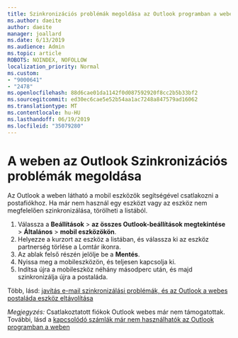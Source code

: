 ```yaml
---
title: Szinkronizációs problémák megoldása az Outlook programban a weben
ms.author: daeite
author: daeite
manager: joallard
ms.date: 6/13/2019
ms.audience: Admin
ms.topic: article
ROBOTS: NOINDEX, NOFOLLOW
localization_priority: Normal
ms.custom:
- "9000641"
- "2478"
ms.openlocfilehash: 88d6cae01da1142f0d087592920f8cc2b5b33bf2
ms.sourcegitcommit: ed30ec6cae5e52b54aa1ac7248a847579ad16062
ms.translationtype: MT
ms.contentlocale: hu-HU
ms.lasthandoff: 06/19/2019
ms.locfileid: "35079280"
---
```

# <a name="fix-outlook-on-the-web-sync-issues"></a>A weben az Outlook Szinkronizációs problémák megoldása

Az Outlook a weben látható a mobil eszközök segítségével csatlakozni a postafiókhoz. Ha már nem használ egy eszközt vagy az eszköz nem megfelelően szinkronizálása, törölheti a listából.

1. Válassza a **Beállítások** > **az összes Outlook-beállítások megtekintése** > **Általános** > **mobil eszközökön**.
1. Helyezze a kurzort az eszköz a listában, és válassza ki az eszköz partnerség törlése a Lomtár ikonra.
1. Az ablak felső részén jelölje be a **Mentés**.
1. Nyissa meg a mobileszközön, és teljesen kapcsolja ki.
1. Indítsa újra a mobileszköz néhány másodperc után, és majd szinkronizálja újra a postaláda.

Több, lásd: [javítás e-mail szinkronizálási problémák, és az Outlook a webes postaláda eszköz eltávolítása](https://support.office.com/article/775ed31c-05bd-4ee4-b1b3-33fad7b5b992)

*Megjegyzés:* Csatlakoztatott fiókok Outlook webes már nem támogatottak. További, lásd a [kapcsolódó számlák már nem használhatók az Outlook programban a weben](https://support.office.com/article/5cc526bf-e928-4a99-8b9f-5e089df7d887)